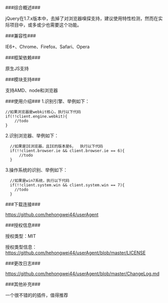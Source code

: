 ###综合概述###

jQuery在1.7.x版本中，去掉了对浏览器嗅探支持，建议使用特性检测，然而在实际项目中，或多或少也需要这个功能。

###兼容性###

IE6+、Chrome、Firefox、Safari、Opera

###框架依赖###

原生JS支持

###模块支持###

支持AMD、node和浏览器

###使用介绍###
1.识别引擎、举例如下：
    
    //如果浏览器是webkit核心，执行以下代码
    if(!!client.engine.webkit){
        //todo
    }
   
2.识别浏览器、举例如下：
        
      //如果是IE浏览器，且IE的版本是6，  执行以下代码
      if(!!client.browser.ie && client.browser.ie == 6){
          //todo
      }  
      
3.操作系统的识别、举例如下：
      
      //如果是win7系统，执行以下代码
      if(!!client.system.win && client.system.win == 7){
        //todo
      }
    
###下载连接###

https://github.com/hehongwei44/userAgent

###授权信息###

授权类型：MIT

授权类型信息：https://github.com/hehongwei44/userAgent/blob/master/LICENSE

###更改日志###

https://github.com/hehongwei44/userAgent/blob/master/ChangeLog.md

###其他补充###

一个很不错的的插件，值得推荐



